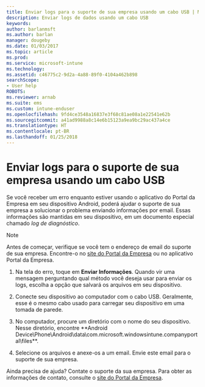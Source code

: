```yaml
---
title: Enviar logs para o suporte de sua empresa usando um cabo USB | Microsoft Docs
description: Enviar logs de dados usando um cabo USB
keywords: 
author: barlanmsft
ms.author: barlan
manager: dougeby
ms.date: 01/03/2017
ms.topic: article
ms.prod: 
ms.service: microsoft-intune
ms.technology: 
ms.assetid: c46775c2-9d2a-4a88-89f0-4104a462b898
searchScope:
- User help
ROBOTS: 
ms.reviewer: arnab
ms.suite: ems
ms.custom: intune-enduser
ms.openlocfilehash: 9fd4ce3548a16837e3f68c81ae08a1e22541e62b
ms.sourcegitcommit: a41ad9988a8c14e6b15123a9ea9bc29ac437a4ce
ms.translationtype: HT
ms.contentlocale: pt-BR
ms.lasthandoff: 01/25/2018
---
```

# <a name="send-logs-to-your-company-support-using-a-usb-cable"></a>Enviar logs para o suporte de sua empresa usando um cabo USB

Se você receber um erro enquanto estiver usando o aplicativo do Portal da Empresa em seu dispositivo Android, poderá ajudar o suporte de sua empresa a solucionar o problema enviando informações por email. Essas informações são mantidas em seu dispositivo, em um documento especial chamado _log de diagnóstico_.

> [!Note]
> Antes de começar, verifique se você tem o endereço de email do suporte de sua empresa. Encontre-o no [site do Portal da Empresa](https://portal.manage.microsoft.com#HelpDeskDialog) ou no aplicativo Portal da Empresa.

1.  Na tela do erro, toque em **Enviar Informações**. Quando vir uma mensagem perguntando qual método você deseja usar para enviar os logs, escolha a opção que salvará os arquivos em seu dispositivo.

2.  Conecte seu dispositivo ao computador com o cabo USB. Geralmente, esse é o mesmo cabo usado para carregar seu dispositivo em uma tomada de parede.

3.  No computador, procure um diretório com o nome do seu dispositivo. Nesse diretório, encontre **Android Device\Phone\Android\data\com.microsoft.windowsintune.companyportal\files\**.

4.  Selecione os arquivos e anexe-os a um email. Envie este email para o suporte de sua empresa.

Ainda precisa de ajuda? Contate o suporte da sua empresa. Para obter as informações de contato, consulte o [site do Portal da Empresa](https://portal.manage.microsoft.com#HelpDeskDialog).

